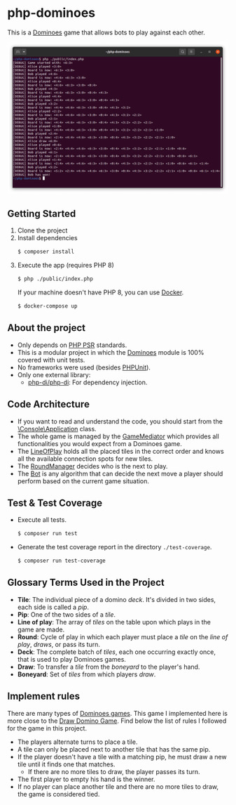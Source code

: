 # php-dominoes

This is a [Dominoes](https://en.wikipedia.org/wiki/Dominoes) game that allows bots to play against each other.

![Demo](cover.png)

## Getting Started

1. Clone the project
1. Install dependencies
   ```bash
   $ composer install
   ```
1. Execute the app (requires PHP 8)
   ```bash
   $ php ./public/index.php
   ```
   If your machine doesn't have PHP 8, you can use [Docker](https://docs.docker.com/get-docker/).
   ```bash
   $ docker-compose up
   ```

## About the project

- Only depends on [PHP PSR] standards.
- This is a modular project in which the [Dominoes] module is 100% covered with unit tests.
- No frameworks were used (besides [PHPUnit]).
- Only one external library:
  - [php-di/php-di]: For dependency injection.

## Code Architecture

- If you want to read and understand the code, you should start from the [\Console\Application] class.
- The whole game is managed by the [GameMediator] which provides all functionalities you would expect from a Dominoes
  game.
- The [LineOfPlay] holds all the placed tiles in the correct order and knows all the available connection spots for new
  tiles.
- The [RoundManager] decides who is the next to play.
- The [Bot] is any algorithm that can decide the next move a player should perform based on the current game situation.

## Test & Test Coverage

- Execute all tests.
  ```bash
  $ composer run test
  ```
- Generate the test coverage report in the directory `./test-coverage`.
  ```bash
  $ composer run test-coverage
  ```

## Glossary Terms Used in the Project

- **Tile**: The individual piece of a domino *deck*. It's divided in two sides, each side is called a *pip*.
- **Pip**: One of the two sides of a *tile*.
- **Line of play**: The array of *tiles* on the table upon which plays in the game are made.
- **Round**: Cycle of play in which each player must place a *tile* on the *line of play*, *draws*, or pass its turn.
- **Deck**: The complete batch of *tiles*, each one occurring exactly once, that is used to play Dominoes games.
- **Draw**: To transfer a *tile* from the *boneyard* to the player's hand.
- **Boneyard**: Set of *tiles* from which players *draw*.

## Implement rules

There are many types of [Dominoes games](https://en.wikipedia.org/wiki/List_of_domino_games). This game I implemented 
here is more close to the [Draw Domino Game](https://en.wikipedia.org/wiki/List_of_domino_games#Draw_Game). Find below 
the list of rules I followed for the game in this project.

- The players alternate turns to place a tile.
- A tile can only be placed next to another tile that has the same pip.
- If the player doesn't have a tile with a matching pip, he must draw a new tile until it finds one that matches.
  - If there are no more tiles to draw, the player passes its turn.
- The first player to empty his hand is the winner.
- If no player can place another tile and there are no more tiles to draw, the game is considered tied.

[PHP PSR]: https://www.php-fig.org/
[PHPUnit]: https://github.com/sebastianbergmann/phpunit/
[php-di/php-di]: https://github.com/PHP-DI/PHP-DI
[Dominoes]: src/Console
[Bot]: src/Dominoes/Bot/BotInterface.php
[GameMediator]: src/Dominoes/GameMediator/GameMediatorInterface.php
[LineOfPlay]: src/Dominoes/LineOfPlay/LineOfPlayInterface.php
[RoundManager]: src/Dominoes/RoundManager/RoundManagerInterface.php
[\Console\Application]: src/Console/Application.php



